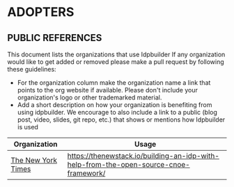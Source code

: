 ADOPTERS
========

PUBLIC REFERENCES
-----------------

This document lists the organizations that use Idpbuilder
If any organization would like to get added or removed please make a pull request by following these guidelines:

* For the organization column make the organization name a link that points to the org website if available. Please don't include your organization's logo or other trademarked material.
* Add a short description on how your organization is benefiting from using idpbuilder. We encourage to also include a link to a public (blog post, video, slides, git repo, etc.) that shows or mentions how Idpbuilder is used

| Organization   | Usage                                                                           |
|----------------|-------------------------------------------------------------------------------------|
| [The New York Times](https://www.nytimes.com) | <https://thenewstack.io/building-an-idp-with-help-from-the-open-source-cnoe-framework/>                                   |